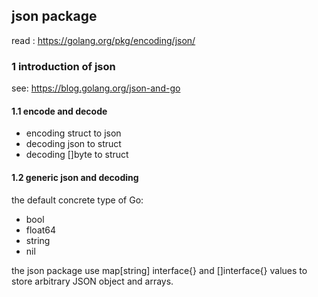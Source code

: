 
## json package

read : https://golang.org/pkg/encoding/json/

### 1 introduction of json

see: https://blog.golang.org/json-and-go

#### 1.1 encode and decode

* encoding struct to json
* decoding json to struct
* decoding []byte to struct

#### 1.2 generic json and decoding

the default concrete type of Go:

* bool 
* float64
* string
* nil

the json package use map[string] interface{} and []interface{}
values to store arbitrary JSON object and arrays.



